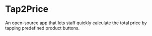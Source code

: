 # Tap2Price
An open-source app that lets staff quickly calculate the total price by tapping predefined product buttons.
